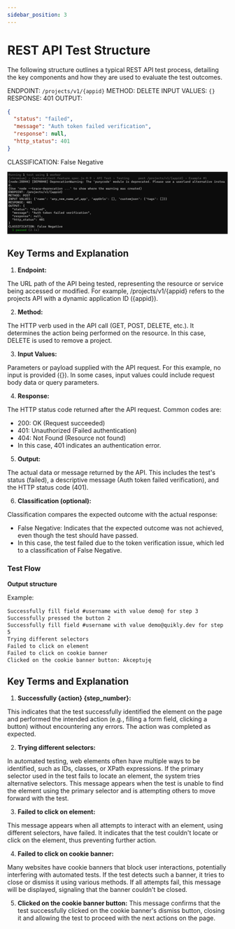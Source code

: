```yaml
---
sidebar_position: 3
---
```


# REST API Test Structure

The following structure outlines a typical REST API test process, detailing the key components and how they are used to evaluate the test outcomes.

ENDPOINT: `/projects/v1/{appid}`
METHOD: DELETE
INPUT VALUES: `{}`
RESPONSE: 401
OUTPUT:
```json
{
  "status": "failed",
  "message": "Auth token failed verification",
  "response": null,
  "http_status": 401
}
```

CLASSIFICATION: False Negative

![API](/img/api-test-1.png)

## Key Terms and Explanation

1. **Endpoint:**

The URL path of the API being tested, representing the resource or service being accessed or modified. For example, /projects/v1/{appid} refers to the projects API with a dynamic application ID ({appid}).

2. **Method:**

The HTTP verb used in the API call (GET, POST, DELETE, etc.). It determines the action being performed on the resource. In this case, DELETE is used to remove a project.

3. **Input Values:**

Parameters or payload supplied with the API request. For this example, no input is provided ({}). In some cases, input values could include request body data or query parameters.

4. **Response:**

The HTTP status code returned after the API request. Common codes are:

- 200: OK (Request succeeded)
- 401: Unauthorized (Failed authentication)
- 404: Not Found (Resource not found)
- In this case, 401 indicates an authentication error.

5. **Output:**

The actual data or message returned by the API. This includes the test's status (failed), a descriptive message (Auth token failed verification), and the HTTP status code (401).

6. **Classification (optional):**

Classification compares the expected outcome with the actual response:

- False Negative: Indicates that the expected outcome was not achieved, even though the test should have passed.
- In this case, the test failed due to the token verification issue, which led to a classification of False Negative.


### Test Flow

**Output structure**

Example:
```Successfully go to the page https://aichemy2-dev-ed.my.salesforce.com/
Successfully fill field #username with value demo@ for step 3
Successfully pressed the button 2
Successfully fill field #username with value demo@quikly.dev for step 5
Trying different selectors
Failed to click on element
Failed to click on cookie banner
Clicked on the cookie banner button: Akceptuję
```

## Key Terms and Explanation

1. **Successfully {action} {step_number}:**

This indicates that the test successfully identified the element on the page and performed the intended action (e.g., filling a form field, clicking a button) without encountering any errors. The action was completed as expected.

2. **Trying different selectors:**

In automated testing, web elements often have multiple ways to be identified, such as IDs, classes, or XPath expressions. If the primary selector used in the test fails to locate an element, the system tries alternative selectors. This message appears when the test is unable to find the element using the primary selector and is attempting others to move forward with the test.

3. **Failed to click on element:**

This message appears when all attempts to interact with an element, using different selectors, have failed. It indicates that the test couldn't locate or click on the element, thus preventing further action.

4. **Failed to click on cookie banner:**

Many websites have cookie banners that block user interactions, potentially interfering with automated tests. If the test detects such a banner, it tries to close or dismiss it using various methods. If all attempts fail, this message will be displayed, signaling that the banner couldn't be closed.

5. **Clicked on the cookie banner button:**
This message confirms that the test successfully clicked on the cookie banner's dismiss button, closing it and allowing the test to proceed with the next actions on the page.